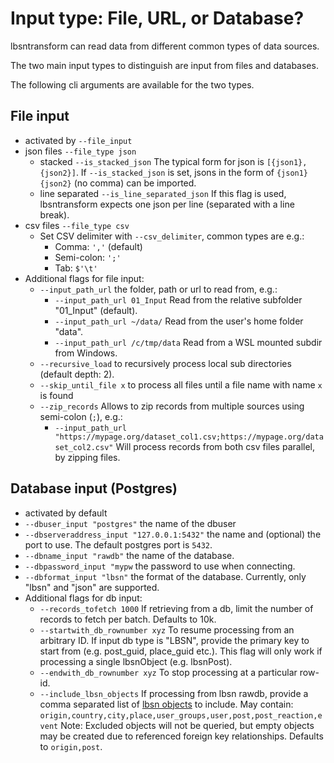 # Input type: File, URL, or Database?

lbsntransform can read data from different common types of data sources.

The two main input types to distinguish are input from files and databases.

The following cli arguments are available for the two types.

## File input 

* activated by `--file_input`
* json files `--file_type json`
    * stacked `--is_stacked_json`
      The typical form for json is `[{json1},{json2}]`. If `--is_stacked_json` is set,
      jsons in the form of `{json1}{json2}` (no comma) can be imported.
    * line separated `--is_line_separated_json`
      If this flag is used, lbsntransform expects one json per line (separated with a line break).
* csv files `--file_type csv`
    * Set CSV delimiter with `--csv_delimiter`, common types are e.g.:
        * Comma: `','` (default)
        * Semi-colon: `';'`
        * Tab: `$'\t'`
* Additional flags for file input:
    * `--input_path_url` the folder, path or url to read from, e.g.:
        * `--input_path_url 01_Input` Read from the relative subfolder "01_Input" (default).
        * `--input_path_url ~/data/` Read from the user's home folder "data".
        * `--input_path_url /c/tmp/data` Read from a WSL mounted subdir from Windows.
    * `--recursive_load` to recursively process local sub directories (default depth: 2).
    * `--skip_until_file x` to process all files until a file name with name `x` is found
    * `--zip_records` Allows to zip records from multiple sources using semi-colon (`;`), e.g.:
        * `--input_path_url "https://mypage.org/dataset_col1.csv;https://mypage.org/dataset_col2.csv"`
          Will process records from both csv files parallel, by zipping files.
              
## Database input (Postgres)

* activated by default
* `--dbuser_input "postgres"` the name of the dbuser
* `--dbserveraddress_input "127.0.0.1:5432"` the name and (optional) the port to use. The default postgres port is `5432`.
* `--dbname_input "rawdb"` the name of the database.
* `--dbpassword_input "mypw` the password to use when connecting.
* `--dbformat_input "lbsn"` the format of the database. Currently, only "lbsn" and "json" are supported.
* Additional flags for db input:
    - `--records_tofetch 1000` If retrieving from a db, limit the 
      number of records to fetch per batch. Defaults to 10k.
    - `--startwith_db_rownumber xyz` To resume processing from an arbitrary ID.
      If input db type is "LBSN", provide the primary key to start from (e.g. post_guid, place_guid etc.). 
      This flag will only work if processing a single lbsnObject (e.g. lbsnPost).
    - `--endwith_db_rownumber xyz` To stop processing at a particular row-id.
    - `--include_lbsn_objects` If processing from lbsn rawdb, provide a comma separated list of 
      [lbsn objects](https://lbsn.vgiscience.org/structure/) to include. May contain: 
      `origin,country,city,place,user_groups,user,post,post_reaction,event`
      Note: Excluded objects will not be queried, but empty objects may be created due to referenced 
      foreign key relationships. Defaults to `origin,post`.